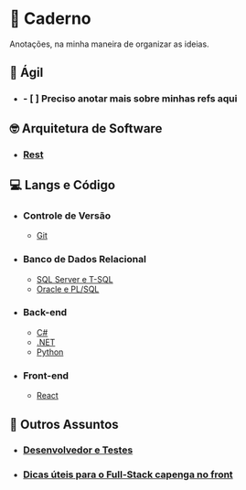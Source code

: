 # :notebook: Caderno

Anotações, na minha maneira de organizar as ideias.

## :athletic_shoe: Ágil

  * ### - [ ] Preciso anotar mais sobre minhas refs aqui

## :nerd_face: Arquitetura de Software

* ### [Rest](conceitos/arquitetura-software/rest/)

## :computer: Langs e Código

* ### Controle de Versão
  - [Git](git/)

* ### Banco de Dados Relacional
  - [SQL Server e T-SQL](sqlserver/)
  - [Oracle e PL/SQL](plsql/)

* ### Back-end
  - [C#](csharp/)
  - [.NET](dotnet/)
  - [Python](python/)

* ### Front-end
  - [React](react/)

## :thinking: Outros Assuntos

* ### [Desenvolvedor e Testes](conceitos/desenvolvedor-teste/)
* ### [Dicas úteis para o Full-Stack capenga no front](uteis/front-end/)

